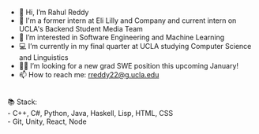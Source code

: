 - 👋 Hi, I’m Rahul Reddy
- 📜 I'm a former intern at Eli Lilly and Company and current intern on UCLA's Backend Student Media Team
- 👀 I’m interested in Software Engineering and Machine Learning
- 💻 I’m currently in my final quarter at UCLA studying Computer Science and Linguistics
- 👨‍💻 I’m looking for a new grad SWE position this upcoming January! 
- 📫 How to reach me: rreddy22@g.ucla.edu 

<br/>
📚 Stack: <br/>
- C++, C#, Python, Java, Haskell, Lisp, HTML, CSS <br/>
- Git, Unity, React, Node  

<!---
RReddy22/RReddy22 is a ✨ special ✨ repository because its `README.md` (this file) appears on your GitHub profile.
You can click the Preview link to take a look at your changes.
--->
